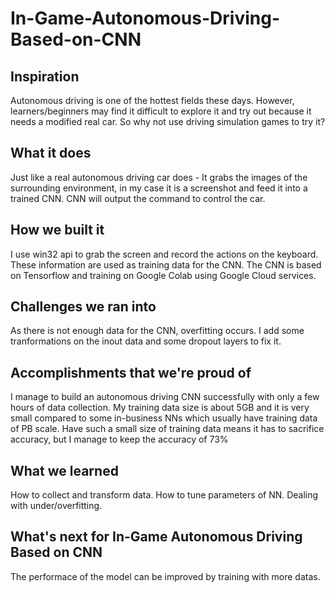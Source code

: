 # In-Game-Autonomous-Driving-Based-on-CNN

## Inspiration
Autonomous driving is one of the hottest fields these days. However, learners/beginners may find it difficult to explore it and try out because it needs a modified real car. So why not use driving simulation games to try it?

## What it does
Just like a real autonomous driving car does - It grabs the images of the surrounding environment, in my case it is a screenshot and feed it into a trained CNN. CNN will output the command to control the car.

## How we built it
I use win32 api to grab the screen and record the actions on the keyboard. These information are used as training data for the CNN. The CNN is based on Tensorflow and training on Google Colab using Google Cloud services.

## Challenges we ran into
As there is not enough data for the CNN, overfitting occurs. I add some tranformations on the inout data and some dropout layers to fix it.

## Accomplishments that we're proud of
I manage to build an autonomous driving CNN successfully with only a few hours of data collection. My training data size is about 5GB and it is very small compared to some in-business NNs which usually have training data of PB scale.  Have such a small size of training data means it has to sacrifice accuracy, but I manage to keep the accuracy of 73%

## What we learned
How to collect and transform data. How to tune parameters of NN. Dealing with under/overfitting.

## What's next for In-Game Autonomous Driving Based on CNN
The performace of the model can be improved by training with more datas.
